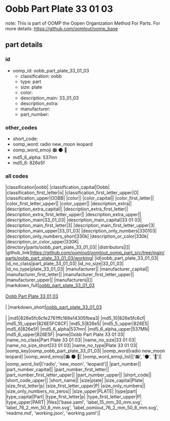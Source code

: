 # Oobb Part Plate 33 01 03  

note: This is part of OOMP the Oopen Organization Method For Parts. For more details: https://github.com/oomlout/oomp_base

##  part details





### id
* oomp_id: oobb_part_plate_33_01_03
  * classification: oobb
  * type: part
  * size: plate
  * color: 
  * description_main: 33_01_03
  * description_extra: 
  * manufacturer: 
  * part_number: 

### other_codes
* short_code: 
* oomp_word: radio new_moon leopard
* oomp_word_emoji :radio: :new_moon: :leopard:
* md5_6_alpha: 537mn
* md5_6: 826e5f

### all codes 
|classification|oobb|
|classification_capital|Oobb|
|classification_first_letter|o|
|classification_first_letter_upper|O|
|classification_upper|OOBB|
|color||
|color_capital||
|color_first_letter||
|color_first_letter_upper||
|color_upper||
|description_extra||
|description_extra_capital||
|description_extra_first_letter||
|description_extra_first_letter_upper||
|description_extra_upper||
|description_main|33_01_03|
|description_main_capital|33 01 03|
|description_main_first_letter|3|
|description_main_first_letter_upper|3|
|description_main_upper|33_01_03|
|description_only_numbers|330103|
|description_only_numbers_short|330k|
|description_or_color|330k|
|description_or_color_upper|330K|
|directory|parts/oobb_part_plate_33_01_03|
|distributors|[]|
|github_link|https://github.com/oomlout/oomlout_oomp_part_src/tree/main/parts/oobb_part_plate_33_01_03/working|
|id|oobb_part_plate_33_01_03|
|id_no_class|part_plate_33_01_03|
|id_no_size|33_01_03|
|id_no_type|plate_33_01_03|
|manufacturer||
|manufacturer_capital||
|manufacturer_first_letter||
|manufacturer_first_letter_upper||
|manufacturer_upper||
|manufacturers|[]|
|markdown_full|[oobb_part_plate_33_01_03](https://github.com/oomlout/oomlout_oomp_part_src/tree/main/parts/oobb_part_plate_33_01_03/working)<br>[](https://github.com/oomlout/oomlout_oomp_part_src/tree/main/parts/oobb_part_plate_33_01_03/working)<br>[Oobb Part Plate 33 01 03](https://github.com/oomlout/oomlout_oomp_part_src/tree/main/parts/oobb_part_plate_33_01_03/working)<br><br>|
|markdown_short|[oobb_part_plate_33_01_03](https://github.com/oomlout/oomlout_oomp_part_src/tree/main/parts/oobb_part_plate_33_01_03/working)<br><br>|
|md5|826e5fc6cfe2761ffc166e14305fbea3|
|md5_10|826e5fc6cf|
|md5_10_upper|826E5FC6CF|
|md5_5|826e5|
|md5_5_upper|826E5|
|md5_6|826e5f|
|md5_6_alpha|537mn|
|md5_6_alpha_upper|537MN|
|md5_6_upper|826E5F|
|name|Oobb Part Plate 33 01 03|
|name_no_class|Part Plate 33 01 03|
|name_no_size|33 01 03|
|name_no_size_short|33 01 03|
|name_no_type|Plate 33 01 03|
|oomp_key|oomp_oobb_part_plate_33_01_03|
|oomp_word|radio new_moon leopard|
|oomp_word_emoji|:radio: :new_moon: :leopard:|
|oomp_word_emoji_list|[':radio:', ':new_moon:', ':leopard:']|
|oomp_word_list|['radio', 'new_moon', 'leopard']|
|part_number||
|part_number_capital||
|part_number_first_letter||
|part_number_first_letter_upper||
|part_number_upper||
|short_code||
|short_code_upper||
|short_name||
|size|plate|
|size_capital|Plate|
|size_first_letter|p|
|size_first_letter_upper|P|
|size_only_numbers||
|size_only_numbers_no_zeros||
|size_upper|PLATE|
|type|part|
|type_capital|Part|
|type_first_letter|p|
|type_first_letter_upper|P|
|type_upper|PART|
|files|['base.yaml', 'label_15_mm_30_mm.svg', 'label_76_2_mm_50_8_mm.svg', 'label_oomlout_76_2_mm_50_8_mm.svg', 'readme.md', 'working.json', 'working.yaml']|
